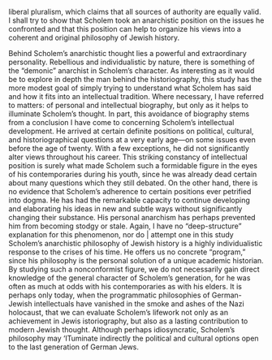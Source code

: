 liberal pluralism, which claims that all sources of authority are equally valid. I shall try to show that Scholem took an anarchistic position on the issues he confronted and that this position can help to organize his views into a coherent and original philosophy of Jewish history.

Behind Scholem’s anarchistic thought lies a powerful and extraordinary personality. Rebellious and individualistic by nature, there is something of the “demonic” anarchist in Scholem’s character. As interesting as it would be to explore in depth the man behind the historiography, this study has the more modest goal of simply  trying to understand what Scholem has said and how it fits into an intellectual tradition. Where necessary, I have referred to matters: of personal and intellectual biography, but only as it helps to illuminate Scholem’s thought. In part, this avoidance of biography stems from a conclusion I have come to concerning Scholem’s intellectual development. He arrived at certain definite positions on political, cultural, and historiographical questions at a very early age—on some issues even before the age of twenty. With a few exceptions, he did not significantly alter views throughout his career. This striking constancy of intellectual position is surely what made Scholem such a formidable figure in the eyes of his contemporaries during his youth, since he was already dead certain about many questions which they still debated. On the other hand, there is no evidence that Scholem’s adherence to certain positions ever petrified into dogma. He has had the remarkable capacity to continue developing and elaborating his ideas in new and subtle ways without significantly changing their substance. His personal anarchism has perhaps prevented him from becoming stodgy or stale. Again, I have no “deep-structure” explanation for this phenomenon, nor do | attempt one in this study
Scholem’s anarchistic philosophy of Jewish history is a highly individualistic response to the crises of his time. He offers us no concrete “program,” since his philosophy is the personal solution of a unique academic historian. By studying such a nonconformist figure, we do not necessarily gain direct knowledge of the general character of Scholem’s generation, for he was often as much at odds with his contemporaries as with his elders. It is perhaps only today, when the programmatic philosophies of German-Jewish intellectuals have vanished in the smoke and ashes of the Nazi holocaust, that we can evaluate Scholem’s lifework not only as an achievement in Jewis istoriography, but also as a lasting contribution to modern Jewish thought. Although perhaps idiosyncratic, Scholem’s philosophy may ‘ITuminate indirectly the political and  cultural options open to the last generation of German Jews.
